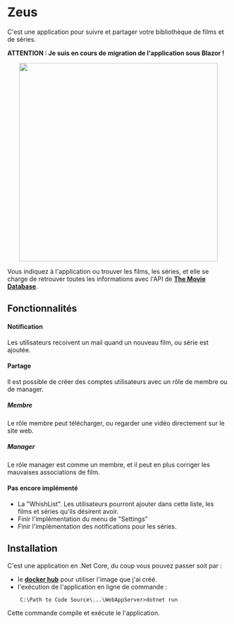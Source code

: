 # Zeus
C'est une application pour suivre et partager votre bibliothèque de films et de séries.

**ATTENTION : Je suis en cours de migration de l'application sous Blazor !**

<p align="center"><kbd><img src="https://image.ibb.co/jWZYfK/Zeus_0.jpg" height="450"></kbd></p>

Vous indiquez à l'application ou trouver les films, les séries, et elle se charge de retrouver toutes les informations avec l'API de [**The Movie Database**](https://www.themoviedb.org/?language=fr).

## Fonctionnalités

#### Notification
Les utilisateurs recoivent un mail quand un nouveau film, ou série est ajoutée.

#### Partage

Il est possible de créer des comptes utilisateurs avec un rôle de membre ou de manager.

##### Membre
Le rôle membre peut télécharger, ou regarder une vidéo directement sur le site web.

##### Manager
Le rôle manager est comme un membre, et il peut en plus corriger les mauvaises associations de film.

#### Pas encore implémenté
- La "WhishList". Les utilisateurs pourront ajouter dans cette liste, les films et séries qu'ils désirent avoir.
- Finir l'implémentation du menu de "Settings"
- Finir l'implémentation des notifications pour les séries.

## Installation
C'est une application en .Net Core, du coup vous pouvez passer soit par :
- le [**docker hub**](https://hub.docker.com/r/anthonyryck/zeus/) pour utiliser l'image que j'ai créé.
- l'exécution de l'application en ligne de commande :
```
    C:\Path to Code Source\...\WebAppServer>dotnet run    
```
Cette commande compile et exécute le l'application.
